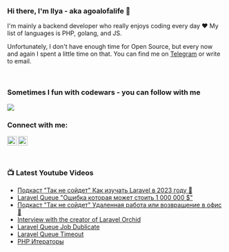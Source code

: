 ### Hi there, I'm Ilya - aka agoalofalife 👋
I'm mainly a backend developer who really enjoys coding every day ❤️
My list of languages is PHP, golang, and JS. 

Unfortunately, I don't have enough time for Open Source, but every now and again I spent a little time on that. 
You can find me on [Telegram](https://t.me/agoalofalife) or write to email. 

<br>

### Sometimes I fun with codewars - you can follow with me

<img src="https://www.codewars.com/users/agoalofalife/badges/small"/>

### Connect with me:

[<img align="left" alt="agoalofalife | YouTube" width="22px" src="https://cdn.jsdelivr.net/npm/simple-icons@v3/icons/youtube.svg" />][youtube]
[<img align="left" alt="agoalofalife | Medium" width="22px" src="https://cdn.jsdelivr.net/npm/simple-icons@v3/icons/medium.svg" />][medium]

<!-- [<img align="left" alt="codeSTACKr | Twitter" width="22px" src="https://cdn.jsdelivr.net/npm/simple-icons@v3/icons/twitter.svg" />][twitter] -->
<!-- [<img align="left" alt="codeSTACKr | LinkedIn" width="22px" src="https://cdn.jsdelivr.net/npm/simple-icons@v3/icons/linkedin.svg" />][linkedin] -->
<!-- [<img align="left" alt="agoalofalife | Instagram" width="22px" src="https://cdn.jsdelivr.net/npm/simple-icons@v3/icons/instagram.svg" />][instagram] -->

<br />

<!-- ### Languages and Tools: -->
<!-- 
[<img align="left" alt="JavaScript" width="26px" src="https://raw.githubusercontent.com/github/explore/80688e429a7d4ef2fca1e82350fe8e3517d3494d/topics/javascript/javascript.png" />][jsplaylist]
[<img align="left" alt="Node.js" width="26px" src="https://raw.githubusercontent.com/github/explore/80688e429a7d4ef2fca1e82350fe8e3517d3494d/topics/nodejs/nodejs.png" />][webdevplaylist]
[<img align="left" alt="SQL" width="26px" src="https://raw.githubusercontent.com/github/explore/80688e429a7d4ef2fca1e82350fe8e3517d3494d/topics/sql/sql.png" />][webdevplaylist]
[<img align="left" alt="MySQL" width="26px" src="https://raw.githubusercontent.com/github/explore/80688e429a7d4ef2fca1e82350fe8e3517d3494d/topics/mysql/mysql.png" />][webdevplaylist]
[<img align="left" alt="Git" width="26px" src="https://raw.githubusercontent.com/github/explore/80688e429a7d4ef2fca1e82350fe8e3517d3494d/topics/git/git.png" />][webdevplaylist]
[<img align="left" alt="GitHub" width="26px" src="https://raw.githubusercontent.com/github/explore/78df643247d429f6cc873026c0622819ad797942/topics/github/github.png" />][webdevplaylist]
[<img align="left" alt="Terminal" width="26px" src="https://raw.githubusercontent.com/github/explore/80688e429a7d4ef2fca1e82350fe8e3517d3494d/topics/terminal/terminal.png" />][webdevplaylist] -->

<br />
<br />

### 📺 Latest Youtube Videos
<!-- YOUTUBE:START -->
- [Подкаст "Так не сойдет" Как изучать Laravel в 2023 году 🥳](https://youtu.be/jQITs6C-GjU)
- [Laravel Queue "Ошибка которая может стоить 1 000 000 $"](https://youtu.be/KLt3978lB0A)
- [Подкаст "Так не сойдет" Удаленная работа или возвращение в офис 🤔](https://youtu.be/OmHiT52mPQg)
- [Interview with the creator of Laravel Orchid](https://www.youtube.com/watch?v=tfdKVS-hOGE)
- [Laravel Queue Job Dublicate](https://youtu.be/KLcp4tjiv68)
- [Laravel Queue Timeout](https://youtu.be/6VR1XNlB9-s)
- [PHP Итераторы](https://www.youtube.com/watch?v=cPpEHTWDFv4)
<!-- YOUTUBE:END -->

<!--
**agoalofalife/agoalofalife** is a ✨ _special_ ✨ repository because its `README.md` (this file) appears on your GitHub profile.

Here are some ideas to get you started:

- 🔭 I’m currently working on ...
- 🌱 I’m currently learning ...
- 👯 I’m looking to collaborate on ...
- 🤔 I’m looking for help with ...
- 💬 Ask me about ...
- 📫 How to reach me: ...
- 😄 Pronouns: ...
- ⚡ Fun fact: ...
-->


<!-- [website]: https://codeSTACKr.com
[course]: http://vsCodeHero.com
[twitter]: https://twitter.com/codeSTACKr -->
[webdevplaylist]: https://www.youtube.com/playlist?list=PLkwxH9e_vrAJ0WbEsFA9W3I1W-g_BTsbt
[youtube]: https://www.youtube.com/channel/UCuJGZRp-fHhfkptUYVdplAA
[medium]: https://medium.com/@agoalofalife
<!-- [linkedin]: https://linkedin.com/in/codeSTACKr -->
